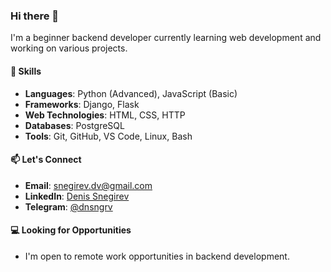 ### Hi there 👋

I'm a beginner backend developer currently learning web development and working on various projects.

#### 🔨 Skills
- **Languages**: Python (Advanced), JavaScript (Basic)
- **Frameworks**: Django, Flask
- **Web Technologies**: HTML, CSS, HTTP
- **Databases**: PostgreSQL
- **Tools**: Git, GitHub, VS Code, Linux, Bash

#### 📫 Let's Connect
- **Email**: snegirev.dv@gmail.com
- **LinkedIn**: [Denis Snegirev](https://www.linkedin.com/in/denis-snegirev/)
- **Telegram**: [@dnsngrv](https://t.me/dnsngrv)

#### 💻 Looking for Opportunities
- I'm open to remote work opportunities in backend development.
